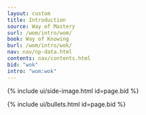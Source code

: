 ```yaml
---
layout: custom
title: Introduction
source: Way of Mastery
surl: /wom/intro/wom/
book: Way of Knowing
burl: /wom/intro/wok/
nav: nav/np-data.html
contents: nav/contents.html
bid: "wok"
intro: "wom:wok"
---
```


<div class="custom-side-image">
  {% include ui/side-image.html id=page.bid %}
</div>

{% include ui/bullets.html id=page.bid %}


